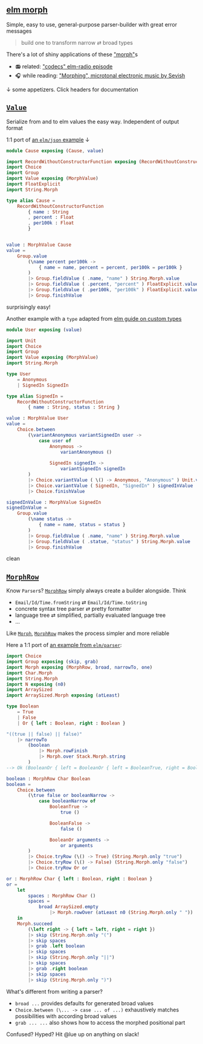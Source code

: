 ## [elm morph](https://dark.elm.dmy.fr/packages/lue-bird/elm-morph/latest/)

Simple, easy to use, general-purpose parser-builder with great error messages

> build one to transform narrow ⇄ broad types

There's a lot of shiny applications of these ["morph"](Morph)s

  - 📻 related: ["codecs" elm-radio episode](https://elm-radio.com/episode/codecs/)
  - 🎧 while reading: ["Morphing", microtonal electronic music by Sevish](https://youtu.be/J-JZhCWsk3M?t=1702)

↓ some appetizers. Click headers for documentation

## [`Value`](Value)

Serialize from and to elm values the easy way.
Independent of output format

1:1 port of [an `elm/json` example](https://dark.elm.dmy.fr/packages/elm/json/latest/) ↓

```elm
module Cause exposing (Cause, value)

import RecordWithoutConstructorFunction exposing (RecordWithoutConstructorFunction)
import Choice
import Group
import Value exposing (MorphValue)
import FloatExplicit
import String.Morph

type alias Cause =
    RecordWithoutConstructorFunction
        { name : String
        , percent : Float
        , per100k : Float
        }


value : MorphValue Cause
value =
    Group.value
        (\name percent per100k ->
            { name = name, percent = percent, per100k = per100k }
        )
        |> Group.fieldValue ( .name, "name" ) String.Morph.value
        |> Group.fieldValue ( .percent, "percent" ) FloatExplicit.value
        |> Group.fieldValue ( .per100k, "per100k" ) FloatExplicit.value
        |> Group.finishValue
```
surprisingly easy!

Another example with a `type` adapted from [elm guide on custom types](https://guide.elm-lang.org/types/custom_types.html)
```elm
module User exposing (value)

import Unit
import Choice
import Group
import Value exposing (MorphValue)
import String.Morph

type User
    = Anonymous
    | SignedIn SignedIn

type alias SignedIn =
    RecordWithoutConstructorFunction
        { name : String, status : String }

value : MorphValue User
value =
    Choice.between
        (\variantAnonymous variantSignedIn user ->
            case user of
                Anonymous ->
                    variantAnonymous ()
                
                SignedIn signedIn ->
                    variantSignedIn signedIn
        )
        |> Choice.variantValue ( \() -> Anonymous, "Anonymous" ) Unit.value
        |> Choice.variantValue ( SignedIn, "SignedIn" ) signedInValue
        |> Choice.finishValue

signedInValue : MorphValue SignedIn
signedInValue =
    Group.value
        (\name status ->
            { name = name, status = status }
        )
        |> Group.fieldValue ( .name, "name" ) String.Morph.value
        |> Group.fieldValue ( .statue, "status" ) String.Morph.value
        |> Group.finishValue
```
clean

## [`MorphRow`](Morph#MorphRow)

Know `Parser`s? [`MorphRow`](Morph#MorphRow) simply always create a builder alongside. Think

  - `Email/Id/Time.fromString` ⇄ `Email/Id/Time.toString`
  - concrete syntax tree parser ⇄ pretty formatter
  - language tree ⇄ simplified, partially evaluated language tree
  - ...

Like [`Morph`](Morph#Morph), [`MorphRow`](Morph#MorphRow) makes the process simpler and more reliable

Here a 1:1 port of [an example from `elm/parser`](https://dark.elm.dmy.fr/packages/elm/parser/latest/Parser#lazy):
```elm
import Choice
import Group exposing (skip, grab)
import Morph exposing (MorphRow, broad, narrowTo, one)
import Char.Morph
import String.Morph
import N exposing (n0)
import ArraySized
import ArraySized.Morph exposing (atLeast)

type Boolean
    = True
    | False
    | Or { left : Boolean, right : Boolean }

"((true || false) || false)"
    |> narrowTo
        (boolean
            |> Morph.rowFinish
            |> Morph.over Stack.Morph.string
        )
--> Ok (BooleanOr { left = BooleanOr { left = BooleanTrue, right = BooleanFalse }, right = BooleanFalse })

boolean : MorphRow Char Boolean
boolean =
    Choice.between
        (\true false or booleanNarrow ->
            case booleanNarrow of
                BooleanTrue ->
                    true ()

                BooleanFalse ->
                    false ()

                BooleanOr arguments ->
                    or arguments
        )
        |> Choice.tryRow (\() -> True) (String.Morph.only "true")
        |> Choice.tryRow (\() -> False) (String.Morph.only "false")
        |> Choice.tryRow Or or

or : MorphRow Char { left : Boolean, right : Boolean }
or =
    let 
        spaces : MorphRow Char ()
        spaces =
            broad ArraySized.empty
                |> Morph.rowOver (atLeast n0 (String.Morph.only " "))
    in
    Morph.succeed
        (\left right -> { left = left, right = right })
        |> skip (String.Morph.only "(")
        |> skip spaces
        |> grab .left boolean
        |> skip spaces
        |> skip (String.Morph.only "||")
        |> skip spaces
        |> grab .right boolean
        |> skip spaces
        |> skip (String.Morph.only ")")
```
What's different from writing a parser?

  - `broad ...` provides defaults for generated broad values
  - `Choice.between (\... -> case ... of ...)` exhaustively matches possibilities with according broad values
  - `grab ... ...` also shows how to access the morphed positional part

Confused? Hyped? Hit @lue up on anything on slack!
